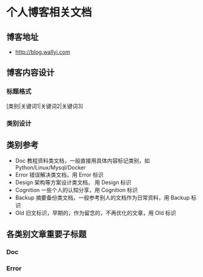 # 个人博客相关文档

## 博客地址

- http://blog.wallyi.com

## 博客内容设计

### 标题格式

[类别|关键词1|关键词2|关键词3]

### 类别设计

## 类别参考

- Doc 教程资料类文档，一般直接用具体内容标记类别，如 Python/Linux/Mysql/Docker
- Error 错误解决类文档，用 Error 标识
- Design 架构等方案设计类文档， 用 Design 标识
- Cognition 一些个人的认知分享，用 Cognition 标识
- Backup 摘要备份类文档，一般参考别人的文档作为日常资料，用 Backup 标识
- Old 旧文标识，早期的，作为留念的，不再优化的文章，用 Old 标识

## 各类别文章重要子标题

### Doc

### Error


